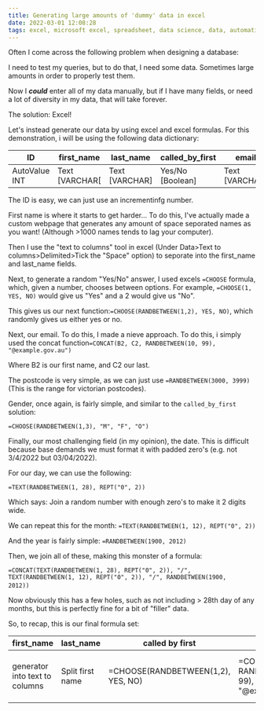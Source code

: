 ```yaml
---
title: Generating large amounts of 'dummy' data in excel
date: 2022-03-01 12:08:28
tags: excel, microsoft excel, spreadsheet, data science, data, automation, database, base
---
```



Often I come across the following problem when designing a database:



I need to test my queries, but to do that, I need some data. Sometimes large amounts in order to properly test them.



Now I ***could*** enter all of my data manually, but if I have many fields, or need a lot of diversity in my data, that will take forever. 



The solution: Excel!

Let's instead generate our data by using excel and excel formulas. For this demonstration, i will be using the following data dictionary:

| ID            | first_name     | last_name      | called_by_first  | email          | postcode | gender | DOB  |
| ------------- | -------------- | -------------- | ---------------- | -------------- | -------- | ------ | ---- |
| AutoValue INT | Text [VARCHAR[ | Text [VARCHAR] | Yes/No [Boolean] | Text [VARCHAR] | Int      | Char   | Date |




The ID is easy, we can just use an incrementinfg number. 

First name is where it starts to get harder... To do this, I've actually made a custom webpage that generates any amount of space seporated names as you want! (Although >1000 names tends to lag your computer). 

Then I use the "text to columns" tool in excel (Under Data>Text to columns>Delimited>Tick the "Space" option) to seporate into the first_name and last_name fields. 



Next, to generate a random "Yes/No" answer, I used excels `=CHOOSE` formula, which, given a number, chooses between options. For example, `=CHOOSE(1, YES, NO)` would give us "Yes" and a 2 would give us "No".

This gives us our next function:`=CHOOSE(RANDBETWEEN(1,2), YES, NO)`, which randomly gives us either yes or no. 

Next, our email. To do this, I made a nieve approach. To do this, i simply used the concat function`=CONCAT(B2, C2, RANDBETWEEN(10, 99), "@example.gov.au")`

Where B2 is our first name, and C2 our last.

The postcode is very simple, as we can just use `=RANDBETWEEN(3000, 3999)` (This is the range for victorian postcodes).

Gender, once again, is fairly simple, and similar to the `called_by_first` solution:

`=CHOOSE(RANDBETWEEN(1,3), "M", "F", "O")`



Finally, our most challenging field (in my opinion), the date. This is difficult because base demands we must format it with padded zero's (e.g. not 3/4/2022 but 03/04/2022).

For our day, we can use the following:

`=TEXT(RANDBETWEEN(1, 28), REPT("0", 2))`

Which says: Join a random number with enough zero's to make it 2 digits wide.

We can repeat this for the month: `=TEXT(RANDBETWEEN(1, 12), REPT("0", 2))`

And the year is fairly simple: `=RANDBETWEEN(1900, 2012)`

Then, we join all of these, making this monster of a formula:

`=CONCAT(TEXT(RANDBETWEEN(1, 28), REPT("0", 2)), "/", TEXT(RANDBETWEEN(1, 12), REPT("0", 2)), "/", RANDBETWEEN(1900, 2012))`    

Now obviously this has a few holes, such as not including > 28th day of any months, but this is perfectly fine for a bit of "filler" data. 

So, to recap, this is our final formula set:

| first_name                     | last_name        | called by first                    | email                                                    | postcode                 | Gender                                   | DOB                                                                                                                        |
| ------------------------------ | ---------------- | ---------------------------------- | -------------------------------------------------------- | ------------------------ | ---------------------------------------- | -------------------------------------------------------------------------------------------------------------------------- |
| generator into text to columns | Split first name | =CHOOSE(RANDBETWEEN(1,2), YES, NO) | =CONCAT(B2, C2, RANDBETWEEN(10, 99), "@example.gov.au")` | =RANDBETWEEN(3000, 3999) | =CHOOSE(RANDBETWEEN(1,3), "M", "F", "O") | =CONCAT(TEXT(RANDBETWEEN(1, 28), REPT("0", 2)), "/", TEXT(RANDBETWEEN(1, 12), REPT("0", 2)), "/", RANDBETWEEN(1900, 2012)) |


